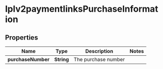 
# Iplv2paymentlinksPurchaseInformation

## Properties
Name | Type | Description | Notes
------------ | ------------- | ------------- | -------------
**purchaseNumber** | **String** | The purchase number | 



